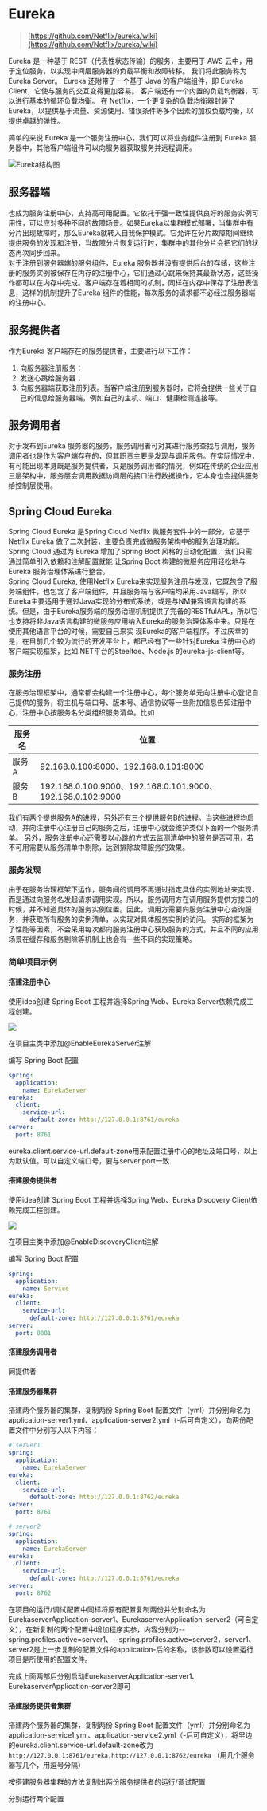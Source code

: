 # Eureka

> [https://github.com/Netflix/eureka/wiki](https://github.com/Netflix/eureka/wiki)

Eureka 是一种基于 REST（代表性状态传输）的服务，主要用于 AWS 云中，用于定位服务，以实现中间层服务器的负载平衡和故障转移。 我们将此服务称为 Eureka Server。 Eureka 还附带了一个基于 Java 的客户端组件，即 Eureka Client，它使与服务的交互变得更加容易。 客户端还有一个内置的负载均衡器，可以进行基本的循环负载均衡。 在 Netflix，一个更复杂的负载均衡器封装了 Eureka，以提供基于流量、资源使用、错误条件等多个因素的加权负载均衡，以提供卓越的弹性。

简单的来说 Eureka 是一个服务注册中心，我们可以将业务组件注册到 Eureka 服务器中，其他客户端组件可以向服务器获取服务并远程调用。

![Eureka结构图](../../img/eureka_architecture.png)

## 服务器端

也成为服务注册中心，支持高可用配置。它依托于强一致性提供良好的服务实例可用性，可以应对多种不同的故障场景。如果Eureka以集群模式部署，当集群中有分片出现故障时，那么Eureka就转入自我保护模式。它允许在分片故障期间继续提供服务的发现和注册，当故障分片恢复运行时，集群中的其他分片会把它们的状态再次同步回来。  
对于注册到服务器端的服务组件，Eureka 服务器并没有提供后台的存储，这些注册的服务实例被保存在内存的注册中心，它们通过心跳来保持其最新状态，这些操作都可以在内存中完成。客户端存在着相同的机制，同样在内存中保存了注册表信息，这样的机制提升了Eureka 组件的性能，每次服务的请求都不必经过服务器端的注册中心。

## 服务提供者

作为Eureka 客户端存在的服务提供者，主要进行以下工作：   
1. 向服务器注册服务：
2. 发送心跳给服务器；  
3. 向服务器端获取注册列表。当客户端注册到服务器时，它将会提供一些关于自己的信息给服务器端，例如自己的主机、端口、健康检测连接等。

## 服务调用者

对于发布到Eureka 服务器的服务，服务调用者可对其进行服务查找与调用，服务调用者也是作为客户端存在的，但其职责主要是发现与调用服务。在实际情况中，有可能出现本身既是服务提供者，又是服务调用者的情况，例如在传统的企业应用三层架构中，服务层会调用数据访问层的接口进行数据操作，它本身也会提供服务给控制层使用。

## Spring Cloud Eureka

Spring Cloud Eureka 是Spring Cloud Netflix 微服务套件中的一部分，它基于Netflix Eureka 做了二次封装，主要负责完成微服务架构中的服务治理功能。Spring Cloud 通过为 Eureka 增加了Spring Boot 风格的自动化配置，我们只需通过简单引入依赖和注解配置就能 让Spring Boot 构建的微服务应用轻松地与Eureka 服务治理体系进行整合。  
Spring Cloud Eureka, 使用Netflix Eureka来实现服务注册与发现，它既包含了服务端组件，也包含了客户端组件，并且服务端与客户端均采用Java编写，所以Eureka主要适用于通过Java实现的分布式系统，或是与NM兼容语言构建的系统。但是，由于Eureka服务端的服务治理机制提供了完备的RESTfulAPL，所以它也支持将非Java语言构建的微服务应用纳入Eureka的服务治理体系中来。只是在使用其他语言平台的时候，需要自己来实
现Eureka的客户端程序。不过庆幸的是，在目前几个较为流行的开发平台上，都已经有了一些针对Eureka 注册中心的客户端实现框架，比如.NET平台的Steeltoe、Node.js 的eureka-js-client等。

### 服务注册

在服务治理框架中，通常都会构建一个注册中心，每个服务单元向注册中心登记自己提供的服务，将主机与端口号、版本号、通信协议等一些附加信息告知注册中心，注册中心按服务名分类组织服务清单。比如

服务名 | 位置
---------|----------
 服务A |  92.168.0.100:8000、192.168.0.101:8000
 服务B | 192.168.0.100:9000、192.168.0.101:9000、192.168.0.102:9000 
 
我们有两个提供服务A的进程，另外还有三个提供服务B的进程。当这些进程均启动，并向注册中心注册自己的服务之后，注册中心就会维护类似下面的一个服务清单。
另外，服务注册中心还需要以心跳的方式去监测清单中的服务是否可用，若不可用需要从服务清单中剔除，达到排除故障服务的效果。

### 服务发现

由于在服务治理框架下运作，服务间的调用不再通过指定具体的实例地址来实现，而是通过向服务名发起请求调用实现。所以，服务调用方在调用服务提供方接口的时候，并不知道具体的服务实例位置。因此，调用方需要向服务注册中心咨询服务，并获取所有服务的实例清单，以实现对具体服务实例的访问。
实际的框架为了性能等因素，不会采用每次都向服务注册中心获取服务的方式，并且不同的应用场景在缓存和服务剔除等机制上也会有一些不同的实现策略。

### 简单项目示例

#### 搭建注册中心

使用idea创建 Spring Boot 工程并选择Spring Web、Eureka Server依赖完成工程创建。

![](../../img/idea搭建Eureka服务器.png)

在项目主类中添加@EnableEurekaServer注解

编写 Spring Boot 配置

```yml
spring:
  application:
    name: EurekaServer
eureka:
  client:
    service-url:
      default-zone: http://127.0.0.1:8761/eureka
server:
  port: 8761
```
eureka.client.service-url.default-zone用来配置注册中心的地址及端口号，以上为默认值。可以自定义端口号，要与server.port一致

#### 搭建服务提供者

使用idea创建 Spring Boot 工程并选择Spring Web、Eureka Discovery Client依赖完成工程创建。

![](../../img/idea搭建Eureka%20client.png)

在项目主类中添加@EnableDiscoveryClient注解

编写 Spring Boot 配置

```yml
spring:
  application:
    name: Service
eureka:
  client:
    service-url:
      default-zone: http://127.0.0.1:8761/eureka
server:
  port: 8081
```

#### 搭建服务调用者

同提供者

#### 搭建服务器集群

搭建两个服务器的集群，复制两份 Spring Boot 配置文件（yml）并分别命名为application-server1.yml、application-server2.yml（-后可自定义），向两份配置文件中分别写入以下内容：

```yml
# server1
spring:
  application:
    name: EurekaServer
eureka:
  client:
    service-url:
      default-zone: http://127.0.0.1:8762/eureka
server:
  port: 8761
```
```yml
# server2
spring:
  application:
    name: EurekaServer
eureka:
  client:
    service-url:
      default-zone: http://127.0.0.1:8761/eureka
server:
  port: 8762
```
在项目的运行/调试配置中同样将原有配置复制两份并分别命名为EurekaserverApplication-server1、EurekaserverApplication-server2（可自定义），在新复制的两个配置中增加程序实参，内容分别为--spring.profiles.active=server1、--spring.profiles.active=server2，server1、server2是上一步复制的配置文件的application-后的名称，该参数可以设置运行项目是所使用的配置文件。

完成上面两部后分别启动EurekaserverApplication-server1、EurekaserverApplication-server2即可

#### 搭建服务提供者集群

搭建两个服务器的集群，复制两份 Spring Boot 配置文件（yml）并分别命名为application-service1.yml、application-service2.yml（-后可自定义），将里边的eureka.client.service-url.default-zone改为 `http://127.0.0.1:8761/eureka,http://127.0.0.1:8762/eureka` （用几个服务器写几个，用逗号分隔）

按搭建服务器集群的方法复制出两份服务提供者的运行/调试配置

分别运行两个配置
